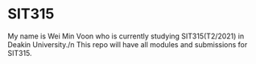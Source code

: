 # SIT315
My name is Wei Min Voon who is currently studying SIT315(T2/2021) in Deakin University./n
This repo will have all modules and submissions for SIT315.
